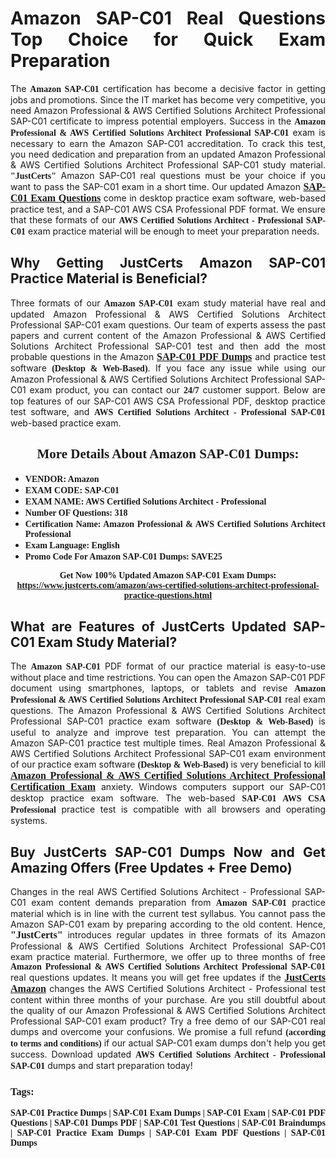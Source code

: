 <h1 style="text-align: justify;"><strong>Amazon SAP-C01 Real Questions Top Choice for Quick Exam Preparation</strong></h1>

<p style="text-align: justify;">The <span style="font-family:Georgia,serif;"><strong>Amazon SAP-C01</strong></span> certification has become a decisive factor in getting jobs and promotions. Since the IT market has become very competitive, you need Amazon Professional & AWS Certified Solutions Architect Professional SAP-C01 certificate to impress potential employers. Success in the <span style="font-family:Georgia,serif;"><strong>Amazon Professional & AWS Certified Solutions Architect Professional SAP-C01</strong></span> exam is necessary to earn the Amazon SAP-C01 accreditation. To crack this test, you need dedication and preparation from an updated Amazon Professional & AWS Certified Solutions Architect Professional SAP-C01 study material. <span style="font-size:14px;"><span style="font-family:Georgia,serif;"><strong>"JustCerts"</strong></span></span> Amazon SAP-C01 real questions must be your choice if you want to pass the SAP-C01 exam in a short time. Our updated Amazon <a href="https://www.justcerts.com/amazon/aws-certified-solutions-architect-professional-practice-questions.html"><span style="font-size:16px;"><span style="font-family:Georgia,serif;"><strong>SAP-C01 Exam Questions</strong></span></span></a> come in desktop practice exam software, web-based practice test, and a SAP-C01 AWS CSA Professional PDF format. We ensure that these formats of our <span style="font-family:Georgia,serif;"><strong>AWS Certified Solutions Architect - Professional SAP-C01</strong></span> exam practice material will be enough to meet your preparation needs.</p>

<h2 style="text-align: justify;"><strong>Why Getting JustCerts Amazon SAP-C01 Practice Material is Beneficial?</strong></h2>

<p style="text-align: justify;">Three formats of our <span style="font-family:Georgia,serif;"><strong>Amazon SAP-C01</strong></span> exam study material have real and updated Amazon Professional & AWS Certified Solutions Architect Professional SAP-C01 exam questions. Our team of experts assess the past papers and current content of the Amazon Professional & AWS Certified Solutions Architect Professional SAP-C01 test and then add the most probable questions in the Amazon <a href="https://www.justcerts.com/amazon/aws-certified-solutions-architect-professional-practice-questions.html"><span style="font-size:16px;"><span style="font-family:Georgia,serif;"><strong>SAP-C01 PDF Dumps</strong></span></span></a> and practice test software <span style="font-family:Georgia,serif;"><strong>(Desktop & Web-Based)</strong></span>. If you face any issue while using our Amazon Professional & AWS Certified Solutions Architect Professional SAP-C01 exam product, you can contact our <span style="font-family:Georgia,serif;"><strong>24/7</strong></span> customer support. Below are top features of our SAP-C01 AWS CSA Professional PDF, desktop practice test software, and <span style="font-family:Georgia,serif;"><strong>AWS Certified Solutions Architect - Professional SAP-C01</strong></span> web-based practice exam.</p>

<h2 style="text-align: center;"><strong><span style="font-family:Georgia,serif;">More Details About Amazon SAP-C01 Dumps:</span></strong></h2>

<ul>
	<li style="text-align: justify;"><span style="font-size:14px;"><span style="font-family:Georgia,serif;"><strong>VENDOR: Amazon</strong></span></span></li>
	<li style="text-align: justify;"><span style="font-size:14px;"><span style="font-family:Georgia,serif;"><strong>EXAM CODE: SAP-C01</strong></span></span></li>
	<li style="text-align: justify;"><span style="font-size:14px;"><span style="font-family:Georgia,serif;"><strong>EXAM NAME: AWS Certified Solutions Architect - Professional</strong></span></span></li>
	<li style="text-align: justify;"><span style="font-size:14px;"><span style="font-family:Georgia,serif;"><strong>Number OF Questions: 318</strong></span></span></li>
	<li style="text-align: justify;"><span style="font-size:14px;"><span style="font-family:Georgia,serif;"><strong>Certification Name: Amazon Professional & AWS Certified Solutions Architect Professional</strong></span></span></li>
	<li style="text-align: justify;"><span style="font-size:14px;"><span style="font-family:Georgia,serif;"><strong>Exam Language: English</strong></span></span></li>
	<li style="text-align: justify;"><span style="font-size:14px;"><span style="font-family:Georgia,serif;"><strong>Promo Code For Amazon SAP-C01 Dumps: SAVE25</strong></span></span></li>
</ul>

<p style="text-align: center;"><strong><span style="font-family:Georgia,serif;"><span style="font-size:14px;">Get Now 100% Updated Amazon SAP-C01 Exam Dumps:</span> <a href="https://www.justcerts.com/amazon/aws-certified-solutions-architect-professional-practice-questions.html">https://www.justcerts.com/amazon/aws-certified-solutions-architect-professional-practice-questions.html</a></span></strong></p>

<h2 style="text-align: justify;"><strong>What are Features of JustCerts Updated SAP-C01 Exam Study Material?</strong></h2>

<p style="text-align: justify;">The <span style="font-family:Georgia,serif;"><strong>Amazon SAP-C01</strong></span> PDF format of our practice material is easy-to-use without place and time restrictions. You can open the Amazon SAP-C01 PDF document using smartphones, laptops, or tablets and revise <span style="font-family:Georgia,serif;"><strong>Amazon Professional & AWS Certified Solutions Architect Professional SAP-C01</strong></span> real exam questions. The Amazon Professional & AWS Certified Solutions Architect Professional SAP-C01 practice exam software <span style="font-family:Georgia,serif;"><strong>(Desktop & Web-Based)</strong></span> is useful to analyze and improve test preparation. You can attempt the Amazon SAP-C01 practice test multiple times. Real Amazon Professional & AWS Certified Solutions Architect Professional SAP-C01 exam environment of our practice exam software <span style="font-family:Georgia,serif;"><strong>(Desktop & Web-Based)</strong></span> is very beneficial to kill <a href="https://www.justcerts.com/amazon/amazon-professional-certification-exams.html"><span style="font-size:16px;"><span style="font-family:Georgia,serif;"><strong>Amazon Professional & AWS Certified Solutions Architect Professional Certification Exam</strong></span></span></a> anxiety. Windows computers support our SAP-C01 desktop practice exam software. The web-based <span style="font-family:Georgia,serif;"><strong>SAP-C01 AWS CSA Professional</strong></span> practice test is compatible with all browsers and operating systems.</p>

<h2 style="text-align: justify;"><strong>Buy JustCerts SAP-C01 Dumps Now and Get Amazing Offers (Free Updates + Free Demo)</strong></h2>

<p style="text-align: justify;">Changes in the real AWS Certified Solutions Architect - Professional SAP-C01 exam content demands preparation from <span style="font-family:Georgia,serif;"><strong>Amazon SAP-C01</strong></span> practice material which is in line with the current test syllabus. You cannot pass the Amazon SAP-C01 exam by preparing according to the old content. Hence, <span style="font-size:16px;"><span style="font-family:Georgia,serif;"><strong>"JustCerts"</strong></span></span> introduces regular updates in three formats of its Amazon Professional & AWS Certified Solutions Architect Professional SAP-C01 exam practice material. Furthermore, we offer up to three months of free <span style="font-family:Georgia,serif;"><strong>Amazon Professional & AWS Certified Solutions Architect Professional SAP-C01 </strong></span>real questions updates. It means you will get free updates if the <a href="https://www.justcerts.com/amazon-certification-exams.html"><span style="font-size:16px;"><span style="font-family:Georgia,serif;"><strong>JustCerts Amazon</strong></span></span></a> changes the AWS Certified Solutions Architect - Professional test content within three months of your purchase. Are you still doubtful about the quality of our Amazon Professional & AWS Certified Solutions Architect Professional SAP-C01 exam product? Try a free demo of our SAP-C01 real dumps and overcome your confusions. We promise a full refund <span style="font-family:Georgia,serif;"><strong>(according to terms and conditions)</strong></span> if our actual SAP-C01 exam dumps don't help you get success. Download updated <span style="font-family:Georgia,serif;"><strong>AWS Certified Solutions Architect - Professional SAP-C01</strong></span> dumps and start preparation today!</p>

<h3 style="text-align: justify;"><span style="font-family:Georgia,serif;"><strong>Tags:</strong></span></h3>

<p style="text-align: justify;"><span style="font-family:Georgia,serif;"><strong>SAP-C01 Practice Dumps | SAP-C01 Exam Dumps | SAP-C01 Exam | SAP-C01 PDF Questions | SAP-C01 Dumps PDF | SAP-C01 Test Questions | SAP-C01 Braindumps | SAP-C01 Practice Exam Dumps | SAP-C01 Exam PDF Questions | SAP-C01 Dumps</strong></span></p>
